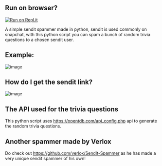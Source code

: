 ## Run on browser?
[![Run on Repl.it](https://img.shields.io/badge/Run%20on-Repl.it-%230D1017)](https://replit.com/@ExamV1/Sendit-Spammer?v=1)

A simple sendit spammer made in python, sendit is used commonly on snapchat, with this python script you can spam a bunch of random trivia questions to a chosen sendit user.

## Example:
![image](https://user-images.githubusercontent.com/87576045/224877568-1670ccdf-e825-41e7-a5fb-705503cbb626.png)

## How do I get the sendit link?
![image](https://user-images.githubusercontent.com/87576045/225778679-6b58c07f-629f-44b7-95a7-e710fa51d226.png)

## The API used for the trivia questions
This python script uses https://opentdb.com/api_config.php api to generate the random trivia questions.

## Another spammer made by Verlox
Do check out https://github.com/verlox/SendIt-Spammer as he has made a very unique sendit spammer of his own!

